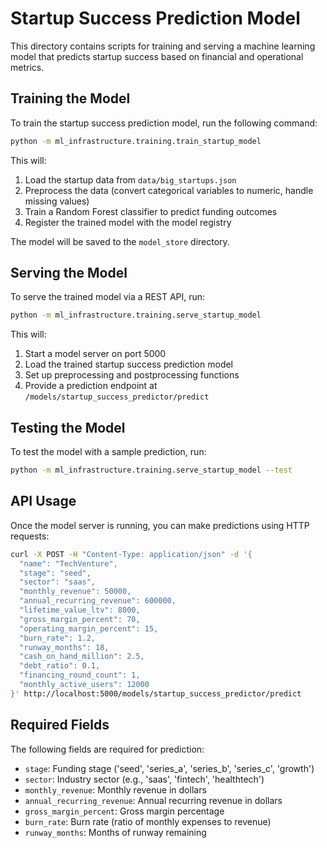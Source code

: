 # Startup Success Prediction Model

This directory contains scripts for training and serving a machine learning model that predicts startup success based on financial and operational metrics.

## Training the Model

To train the startup success prediction model, run the following command:

```bash
python -m ml_infrastructure.training.train_startup_model
```

This will:
1. Load the startup data from `data/big_startups.json`
2. Preprocess the data (convert categorical variables to numeric, handle missing values)
3. Train a Random Forest classifier to predict funding outcomes
4. Register the trained model with the model registry

The model will be saved to the `model_store` directory.

## Serving the Model

To serve the trained model via a REST API, run:

```bash
python -m ml_infrastructure.training.serve_startup_model
```

This will:
1. Start a model server on port 5000
2. Load the trained startup success prediction model
3. Set up preprocessing and postprocessing functions
4. Provide a prediction endpoint at `/models/startup_success_predictor/predict`

## Testing the Model

To test the model with a sample prediction, run:

```bash
python -m ml_infrastructure.training.serve_startup_model --test
```

## API Usage

Once the model server is running, you can make predictions using HTTP requests:

```bash
curl -X POST -H "Content-Type: application/json" -d '{
  "name": "TechVenture",
  "stage": "seed",
  "sector": "saas",
  "monthly_revenue": 50000,
  "annual_recurring_revenue": 600000,
  "lifetime_value_ltv": 8000,
  "gross_margin_percent": 70,
  "operating_margin_percent": 15,
  "burn_rate": 1.2,
  "runway_months": 18,
  "cash_on_hand_million": 2.5,
  "debt_ratio": 0.1,
  "financing_round_count": 1,
  "monthly_active_users": 12000
}' http://localhost:5000/models/startup_success_predictor/predict
```

## Required Fields

The following fields are required for prediction:
- `stage`: Funding stage ('seed', 'series_a', 'series_b', 'series_c', 'growth')
- `sector`: Industry sector (e.g., 'saas', 'fintech', 'healthtech')
- `monthly_revenue`: Monthly revenue in dollars
- `annual_recurring_revenue`: Annual recurring revenue in dollars
- `gross_margin_percent`: Gross margin percentage
- `burn_rate`: Burn rate (ratio of monthly expenses to revenue)
- `runway_months`: Months of runway remaining 